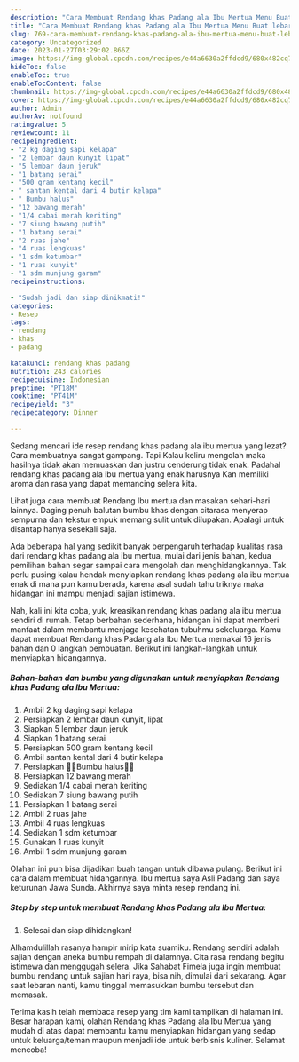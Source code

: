 ```yaml
---
description: "Cara Membuat Rendang khas Padang ala Ibu Mertua Menu Buat lebaran"
title: "Cara Membuat Rendang khas Padang ala Ibu Mertua Menu Buat lebaran"
slug: 769-cara-membuat-rendang-khas-padang-ala-ibu-mertua-menu-buat-lebaran
category: Uncategorized
date: 2023-01-27T03:29:02.866Z
image: https://img-global.cpcdn.com/recipes/e44a6630a2ffdcd9/680x482cq70/rendang-khas-padang-ala-ibu-mertua-foto-resep-utama.jpg
hideToc: false
enableToc: true
enableTocContent: false
thumbnail: https://img-global.cpcdn.com/recipes/e44a6630a2ffdcd9/680x482cq70/rendang-khas-padang-ala-ibu-mertua-foto-resep-utama.jpg
cover: https://img-global.cpcdn.com/recipes/e44a6630a2ffdcd9/680x482cq70/rendang-khas-padang-ala-ibu-mertua-foto-resep-utama.jpg
author: Admin
authorAv: notfound
ratingvalue: 5
reviewcount: 11
recipeingredient:
- "2 kg daging sapi kelapa"
- "2 lembar daun kunyit lipat"
- "5 lembar daun jeruk"
- "1 batang serai"
- "500 gram kentang kecil"
- " santan kental dari 4 butir kelapa"
- " Bumbu halus"
- "12 bawang merah"
- "1/4 cabai merah keriting"
- "7 siung bawang putih"
- "1 batang serai"
- "2 ruas jahe"
- "4 ruas lengkuas"
- "1 sdm ketumbar"
- "1 ruas kunyit"
- "1 sdm munjung garam"
recipeinstructions:

- "Sudah jadi dan siap dinikmati!"
categories:
- Resep
tags:
- rendang
- khas
- padang

katakunci: rendang khas padang 
nutrition: 243 calories
recipecuisine: Indonesian
preptime: "PT18M"
cooktime: "PT41M"
recipeyield: "3"
recipecategory: Dinner

---
```



Sedang mencari ide resep rendang khas padang ala ibu mertua yang lezat? Cara membuatnya sangat gampang. Tapi Kalau keliru mengolah maka hasilnya tidak akan memuaskan dan justru cenderung tidak enak. Padahal rendang khas padang ala ibu mertua yang enak harusnya Kan memiliki aroma dan rasa yang dapat memancing selera kita.


Lihat juga cara membuat Rendang Ibu mertua dan masakan sehari-hari lainnya. Daging penuh balutan bumbu khas dengan citarasa menyerap sempurna dan tekstur empuk memang sulit untuk dilupakan. Apalagi untuk disantap hanya sesekali saja.

Ada beberapa hal yang sedikit banyak berpengaruh terhadap kualitas rasa dari rendang khas padang ala ibu mertua, mulai dari jenis bahan, kedua pemilihan bahan segar sampai cara mengolah dan menghidangkannya. Tak perlu pusing kalau hendak menyiapkan rendang khas padang ala ibu mertua enak di mana pun kamu berada, karena asal sudah tahu triknya maka hidangan ini mampu menjadi sajian istimewa.


Nah, kali ini kita coba, yuk, kreasikan rendang khas padang ala ibu mertua sendiri di rumah. Tetap berbahan sederhana, hidangan ini dapat memberi manfaat dalam membantu menjaga kesehatan tubuhmu sekeluarga. Kamu dapat membuat Rendang khas Padang ala Ibu Mertua memakai 16 jenis bahan dan 0 langkah pembuatan. Berikut ini langkah-langkah untuk menyiapkan hidangannya.

<!--inarticleads1-->

##### Bahan-bahan dan bumbu yang digunakan untuk menyiapkan Rendang khas Padang ala Ibu Mertua:

1. Ambil 2 kg daging sapi kelapa
1. Persiapkan 2 lembar daun kunyit, lipat
1. Siapkan 5 lembar daun jeruk
1. Siapkan 1 batang serai
1. Persiapkan 500 gram kentang kecil
1. Ambil  santan kental dari 4 butir kelapa
1. Persiapkan  🌻🌻Bumbu halus🌻🌻
1. Persiapkan 12 bawang merah
1. Sediakan 1/4 cabai merah keriting
1. Sediakan 7 siung bawang putih
1. Persiapkan 1 batang serai
1. Ambil 2 ruas jahe
1. Ambil 4 ruas lengkuas
1. Sediakan 1 sdm ketumbar
1. Gunakan 1 ruas kunyit
1. Ambil 1 sdm munjung garam


Olahan ini pun bisa dijadikan buah tangan untuk dibawa pulang. Berikut ini cara dalam membuat hidangannya. Ibu mertua saya Asli Padang dan saya keturunan Jawa Sunda. Akhirnya saya minta resep rendang ini. 

<!--inarticleads2-->

##### Step by step untuk membuat Rendang khas Padang ala Ibu Mertua:


1. Selesai dan siap dihidangkan!

Alhamdulillah rasanya hampir mirip kata suamiku. Rendang sendiri adalah sajian dengan aneka bumbu rempah di dalamnya. Cita rasa rendang begitu istimewa dan menggugah selera. Jika Sahabat Fimela juga ingin membuat bumbu rendang untuk sajian hari raya, bisa nih, dimulai dari sekarang. Agar saat lebaran nanti, kamu tinggal memasukkan bumbu tersebut dan memasak. 

Terima kasih telah membaca resep yang tim kami tampilkan di halaman ini. Besar harapan kami, olahan Rendang khas Padang ala Ibu Mertua yang mudah di atas dapat membantu kamu menyiapkan hidangan yang sedap untuk keluarga/teman maupun menjadi ide untuk berbisnis kuliner. Selamat mencoba!
